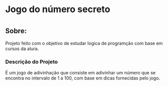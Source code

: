 <div> 
<h1>Jogo do número secreto<h1>
<h2>Sobre:</h2>
  <p>Projeto feito com o objetivo de estudar logica de programção com base em cursos da alura.</p>
</div>

<h3>Descrição do Projeto</h3>
  <p>É um jogo de adivinhação que consiste em adivinhar um número que se encontra no intervalo de 1 a 100, com base em dicas 
    fornecidas pelo jogo.
  </p>




